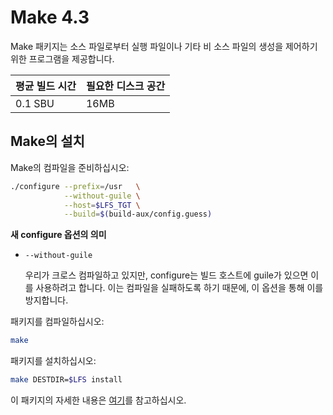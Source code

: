 # Make 4.3

Make 패키지는 소스 파일로부터 실행 파일이나 기타 비 소스 파일의 생성을 제어하기 위한 프로그램을 제공합니다.

| 평균 빌드 시간 | 필요한 디스크 공간 |
| --- | --- |
| 0.1 SBU | 16MB |

## Make의 설치

Make의 컴파일을 준비하십시오:

```sh
./configure --prefix=/usr   \
            --without-guile \
            --host=$LFS_TGT \
            --build=$(build-aux/config.guess)
```

**새 configure 옵션의 의미**

* `--without-guile`

  우리가 크로스 컴파일하고 있지만, configure는 빌드 호스트에 guile가 있으면 이를 사용하려고 합니다. 이는 컴파일을 실패하도록 하기 때문에, 이 옵션을 통해 이를 방지합니다.

패키지를 컴파일하십시오:

```sh
make
```

패키지를 설치하십시오:

```sh
make DESTDIR=$LFS install
```

이 패키지의 자세한 내용은 [여기](/8/64.html)를 참고하십시오.